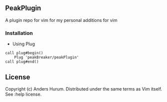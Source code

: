 ## PeakPlugin

A plugin repo for vim for my personal additions for vim

### Installation

- Using Plug
```
call plug#begin()
    Plug 'peakBreaker/peakPlugin'
call plug#end()
```

## License

Copyright (c) Anders Hurum. Distributed under the same terms as Vim itself.
See :help license.


